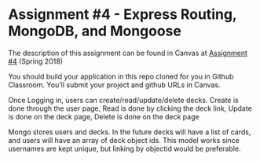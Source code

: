 # Assignment #4 - Express Routing, MongoDB, and Mongoose

The description of this assignment can be found in Canvas at [Assignment #4](https://canvas.harvard.edu/courses/35096/assignments/202461) (Spring 2018)

You should build your application in this repo cloned for you in Github Classroom. You'll submit your project and github URLs in Canvas.


Once Logging in, users can create/read/update/delete decks.
Create is done through the user page,
Read is done by clicking the deck link,
Update is done on the deck page,
Delete is done on the deck page

Mongo stores users and decks.
In the future decks will have a list of cards, and users will have an array of deck object ids.
This model works since usernames are kept unique, but linking by objectid would be preferable.


